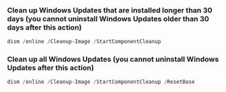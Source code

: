 ### Clean up Windows Updates that are installed longer than 30 days (you cannot uninstall Windows Updates older than 30 days after this action)

```powershell
dism /online /Cleanup-Image /StartComponentCleanup
```

### Clean up all Windows Updates (you cannot uninstall Windows Updates after this action)

```powershell
dism /online /Cleanup-Image /StartComponentCleanup /ResetBase
```